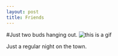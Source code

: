 ```yaml
---
layout: post
title: Friends
---
```

#Just two buds hanging out.
![this is a gif](https://media3.giphy.com/media/13ComPwWe2qW08/200.gif)

Just a regular night on the town.
